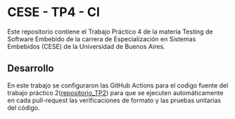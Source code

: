 # CESE - TP4 - CI
Este repositorio contiene el Trabajo Práctico 4 de la materia Testing de 
Software Embebido de la carrera de Especialización en Sistemas Embebidos (CESE) 
de la Universidad de Buenos Aires.

## Desarrollo
En este trabajo se configuraron las GitHub Actions para el codigo fuente del
trabajo práctico 2([repositorio_TP2](https://github.com/lucasmeoli/cese_tsse_tp2_tdd/tree/main)) para que se ejecuten automáticamente en cada pull-request las verificaciones de 
formato y las pruebas unitarias del código.
